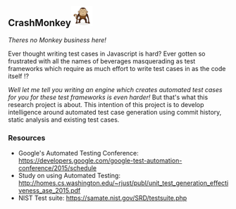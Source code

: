 ## CrashMonkey<img src="https://raw.githubusercontent.com/alt-code/CrashMonkey/master/docs/Monkey%20icon.jpg" width="48px">
*Theres no Monkey business here!*

Ever thought writing test cases in Javascript is hard? Ever gotten so frustrated with all the names of beverages masquerading as test frameworks which require as much effort to write test cases in as the code itself !?

*Well let me tell you writing an engine which creates automated test cases for you for these test frameworks is even harder!*
But that's what this research project is about. This intention of this project is to develop intelligence around automated test case generation using commit history, static analysis and existing test cases.

### Resources

* Google's Automated Testing Conference: https://developers.google.com/google-test-automation-conference/2015/schedule
* Study on using Automated Testing: http://homes.cs.washington.edu/~rjust/publ/unit_test_generation_effectiveness_ase_2015.pdf
* NIST Test suite: https://samate.nist.gov/SRD/testsuite.php
